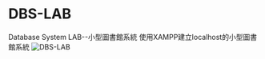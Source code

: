# DBS-LAB
Database System LAB--小型圖書館系統
使用XAMPP建立localhost的小型圖書館系統
![DBS-LAB](https://github.com/hanlaji9514/DBS-LAB/assets/56502701/1f57678b-77ff-4794-a73c-1856ccc23b33)
